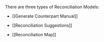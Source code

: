 There are three types of Reconciliation Models:
- [[Generate Counterpart Manual]] 

- [[Reconciliation Suggestions]]

- [[Reconciliation Map]]